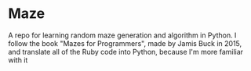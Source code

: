 # Maze
A repo for learning random maze generation and algorithm in Python. 
I follow the book "Mazes for Programmers", made by Jamis Buck in 2015, and translate all of the Ruby code into Python, because I'm more familiar with it
